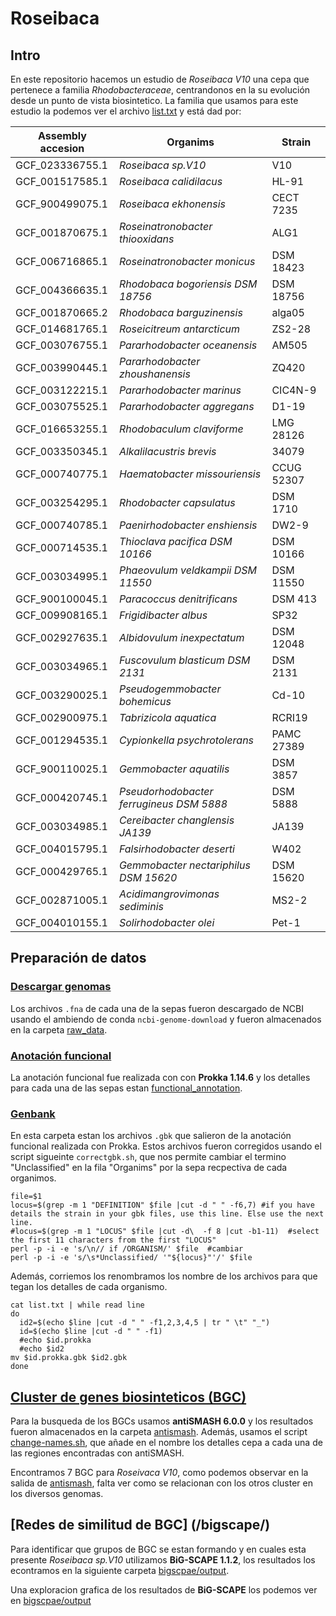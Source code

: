 # Roseibaca

## Intro
En este repositorio hacemos un estudio de *Roseibaca V10* una cepa que pertenece a familia *Rhodobacteraceae*, centrandonos en la su evolución desde un punto de vista biosintetico.
La familia que usamos para este estudio la podemos ver el archivo [list.txt](list.txt) y está dad por: 

| Assembly accesion 	| Organims                                 	| Strain     	|
|-------------------	|------------------------------------------	|------------	|
| GCF_023336755.1   	| _Roseibaca sp.V10_                       	| V10        	|
| GCF_001517585.1   	| _Roseibaca calidilacus_                  	| HL-91      	|
| GCF_900499075.1   	| _Roseibaca ekhonensis_                   	| CECT 7235  	|
| GCF_001870675.1   	| _Roseinatronobacter thiooxidans_         	| ALG1       	|
| GCF_006716865.1   	| _Roseinatronobacter monicus_             	| DSM 18423  	|
| GCF_004366635.1   	| _Rhodobaca bogoriensis DSM 18756_        	| DSM 18756  	|
| GCF_001870665.2   	| _Rhodobaca barguzinensis_                	| alga05     	|
| GCF_014681765.1   	| _Roseicitreum antarcticum_               	| ZS2-28     	|
| GCF_003076755.1   	| _Pararhodobacter oceanensis_             	| AM505      	|
| GCF_003990445.1   	| _Pararhodobacter zhoushanensis_          	| ZQ420      	|
| GCF_003122215.1   	| _Pararhodobacter marinus_                	| CIC4N-9    	|
| GCF_003075525.1   	| _Pararhodobacter aggregans_              	| D1-19      	|
| GCF_016653255.1   	| _Rhodobaculum claviforme_                	| LMG 28126  	|
| GCF_003350345.1   	| _Alkalilacustris brevis_                 	| 34079      	|
| GCF_000740775.1   	| _Haematobacter missouriensis_            	| CCUG 52307 	|
| GCF_003254295.1   	| _Rhodobacter capsulatus_                 	| DSM 1710   	|
| GCF_000740785.1   	| _Paenirhodobacter enshiensis_            	| DW2-9      	|
| GCF_000714535.1   	| _Thioclava pacifica DSM 10166_           	| DSM 10166  	|
| GCF_003034995.1   	| _Phaeovulum veldkampii DSM 11550_        	| DSM 11550  	|
| GCF_900100045.1   	| _Paracoccus denitrificans_               	| DSM 413    	|
| GCF_009908165.1   	| _Frigidibacter albus_                    	| SP32       	|
| GCF_002927635.1   	| _Albidovulum inexpectatum_               	| DSM 12048  	|
| GCF_003034965.1   	| _Fuscovulum blasticum DSM 2131_          	| DSM 2131   	|
| GCF_003290025.1   	| _Pseudogemmobacter bohemicus_            	| Cd-10      	|
| GCF_002900975.1   	| _Tabrizicola aquatica_                   	| RCRI19     	|
| GCF_001294535.1   	| _Cypionkella psychrotolerans_            	| PAMC 27389 	|
| GCF_900110025.1   	| _Gemmobacter aquatilis_                  	| DSM 3857   	|
| GCF_000420745.1   	| _Pseudorhodobacter ferrugineus DSM 5888_ 	| DSM 5888   	|
| GCF_003034985.1   	| _Cereibacter changlensis JA139_          	| JA139      	|
| GCF_004015795.1   	| _Falsirhodobacter deserti_               	| W402       	|
| GCF_000429765.1   	| _Gemmobacter nectariphilus DSM 15620_    	| DSM 15620  	|
| GCF_002871005.1   	| _Acidimangrovimonas sediminis_           	| MS2-2      	|
| GCF_004010155.1   	| _Solirhodobacter olei_                   	| Pet-1      	|

## Preparación de datos
### [Descargar genomas](/raw_data/)

Los archivos `.fna` de cada una de la sepas fueron descargado de NCBI usando el ambiendo de conda `ncbi-genome-download` y fueron almacenados en la carpeta [raw_data](/raw_data/).

### [Anotación funcional](/functional_annotation/) 
La anotación funcional fue realizada con con **Prokka 1.14.6** y los detalles para cada una de las sepas estan [functional_annotation](/functional_annotation/).

### [Genbank](/gbk/) 
En esta carpeta estan los archivos `.gbk` que salieron de la anotación funcional realizada con Prokka. Estos archivos fueron corregidos usando el script sigueinte `correctgbk.sh`, que nos permite cambiar el termino "Unclassified" en la fila "Organims" por la sepa recpectiva de cada organimos.

~~~
file=$1
locus=$(grep -m 1 "DEFINITION" $file |cut -d " " -f6,7) #if you have details the strain in your gbk files, use this line. Else use the next line.
#locus=$(grep -m 1 "LOCUS" $file |cut -d\  -f 8 |cut -b1-11)  #select the first 11 characters from the first "LOCUS"
perl -p -i -e 's/\n// if /ORGANISM/' $file  #cambiar 
perl -p -i -e 's/\s*Unclassified/ '"${locus}"'/' $file
~~~

Además, corriemos los renombramos los nombre de los archivos para que tegan los detalles de cada organismo.

~~~
cat list.txt | while read line
do 
  id2=$(echo $line |cut -d " " -f1,2,3,4,5 | tr " \t" "_")
  id=$(echo $line |cut -d " " -f1)
  #echo $id.prokka
  #echo $id2
mv $id.prokka.gbk $id2.gbk
done
~~~

## [Cluster de genes biosinteticos (BGC)](/antismash/) 
Para la busqueda de los BGCs usamos **antiSMASH 6.0.0** y los resultados fueron almacenados en la carpeta [antismash](/antismash/). Además, usamos el script [change-names.sh](/antismash/change-names.sh), que añade en el nombre los detalles cepa a cada una de las regiones encontradas con antiSMASH.


Encontramos 7 BGC para *Roseivaca V10*, como podemos observar en la salida de [antismash](/antismash/GCF_023336755.1_Roseibaca_sp.V10_V10/index.html), falta ver como se relacionan con los otros cluster en los diversos genomas.

## [Redes de similitud de BGC] (/bigscape/)
Para identificar que grupos de BGC se estan formando y en cuales esta presente *Roseibaca sp.V10* utilizamos **BiG-SCAPE 1.1.2**, los resultados los econtramos en la siguiente carpeta [bigscpae/output](/bigscape/output).

Una exploracion grafica de los resultados de **BiG-SCAPE** los podemos ver en [bigscpae/output](/bigscape/output/index.html)


